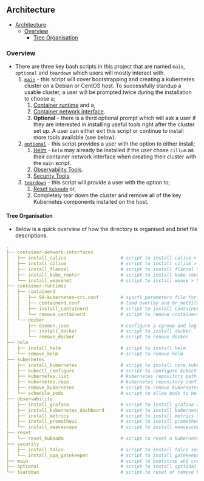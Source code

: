 ## Architecture 
- [Architecture](#architecture)
  - [Overview](#overview)
    - [Tree Organisation](#tree-organisation)

### Overview

* There are three key bash scripts in this project that are named `main`, `optional` and `teardown` which users will mostly interact with.
  1. [`main`](./main) - this script will cover bootstrapping and creating a kubernetes cluster on a Debian or CentOS host. To successfully standup a usable cluster, a user will be prompted twice during the installation to choose a;
     1. [Container runtime](./container-runtimes/) and a,
     2. [Container network interface](./container-network-interfaces/).
     3. **Optional** - there is a third optional prompt which will ask a user if they are interested in installing useful tools right after the cluster set up. A user can either exit this script or continue to install more tools available (see below).
  2. [`optional`](./optional) - this script provides a user with the option to either install;
     1. [Helm](./helm/) - `helm` may already be installed if the user chose `cilium` as their container network interface when creating their cluster with the `main` script.
     2. [Observability Tools](./observability/).
     3. [Security Tools](./security/).
  3. [`teardown`](./teardown) - this script will provide a user with the option to;
     1. [Reset `kubeadm`](./reset/) or,
     2. Completely tear down the cluster and remove all of the key Kubernetes components installed on the host.

#### Tree Organisation

* Below is a quick overview of how the directory is organised and brief file descriptions.

```yaml
.
├── container-network-interfaces
│   ├── install_calico                    # script to install calico > https://github.com/projectcalico/calico
│   ├── install_cilium                    # script to install cilium > https://github.com/cilium/cilium
│   ├── install_flannel                   # script to install flannel > https://github.com/flannel-io/flannel
│   ├── install_kube_router               # script to install kube-router > https://github.com/cloudnativelabs/kube-router
│   └── install_weavenet                  # script to install weave > https://github.com/weaveworks/weave
├── container-runtimes
│   ├── containerd
│   │   ├── 99-kubernetes-cri.conf        # sysctl parameters file for iptables to see bridged traffic
│   │   ├── containerd.conf               # load overlay and br_netfilter kernel modules 
│   │   ├── install_containerd            # script to install containerd
│   │   └── remove_containerd             # script to remove containerd
│   └── docker
│       ├── daemon.json                   # configure a cgroup and log driver
│       ├── install_docker                # script to install docker
│       └── remove_docker                 # script to remove docker
├── helm
│   ├── install_helm                      # script to install helm
│   └── remove_helm                       # script to remove helm
├── kubernetes
│   ├── install_kubernetes                # script to install core kubernetes tooling
│   ├── kubectl_configure                 # script to configure kubectl for usage
│   ├── kubernetes.list                   # kubernetes repository path
│   ├── kubernetes.repo                   # kubernetes repository configuration
│   ├── remove_kubernetes                 # script to remove kubernetes
│   └── schedule_pods                     # script to allow pods to be scheduled on a master node
├── observability
│   ├── install_grafana                   # script to install grafana > https://github.com/grafana/grafana
│   ├── install_kubernetes_dashboard      # script to install kubernetes dashboard > https://github.com/kubernetes/dashboard
│   ├── install_metrics                   # script to install metrics server > https://github.com/kubernetes-sigs/metrics-server
│   ├── install_prometheus                # script to install prometheus > https://github.com/prometheus/prometheus
│   └── install_weavescope                # script to install weavescope > https://github.com/weaveworks/scope
├── reset
│   └── reset_kubeadm                     # script to reset a kubernetes cluster using kubeadm
├── security
│   ├── install_falco                     # script to install falco security > https://github.com/falcosecurity/falco
│   └── install_opa_gatekeeper            # script to install gatekeeper > https://github.com/open-policy-agent/gatekeeper
├── main                                  # script to bootstrap and create a kubernetes cluster
├── optional                              # script to install optional tools
└── teardown                              # script to reset or remove kubernetes tools
```
